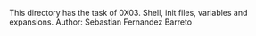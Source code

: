 This directory has the task of 0X03. Shell, init files, variables and expansions.
Author: Sebastian Fernandez Barreto 